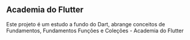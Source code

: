 ## Academia do Flutter

<!--Este projeto é um estudo a fundo do Dart, abrange conceitos de POO, Async, Streams, Banco de Dados, entre outros - Academia do Flutter-->

Este projeto é um estudo a fundo do Dart, abrange conceitos de Fundamentos, Fundamentos Funções e Coleções - Academia do Flutter

